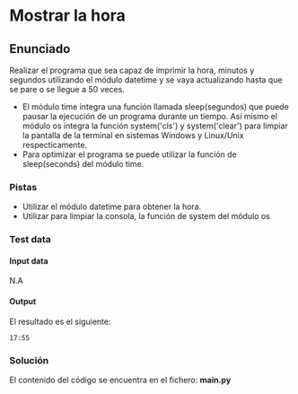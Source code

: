 # Mostrar la hora
## Enunciado
Realizar el programa que sea capaz de imprimir la hora, minutos y segundos utilizando el módulo datetime y se vaya actualizando 
hasta que se pare o se llegue a 50 veces.

* El módulo time integra una función llamada sleep(segundos) que puede pausar la ejecución de un programa durante un tiempo. Así mismo el módulo os integra la función system('cls') y system('clear') para limpiar la pantalla de la terminal en sistemas Windows y Linux/Unix respecticamente.
* Para optimizar el programa se puede utilizar la función de sleep(seconds) del módulo time.

### Pistas
* Utilizar el módulo datetime para obtener la hora.
* Utilizar para limpiar la consola, la función de system del módulo os

### Test data
#### Input data
N.A

#### Output
El resultado es el siguiente:
```
17:55
```

### Solución
El contenido del código se encuentra en el fichero: **main.py**